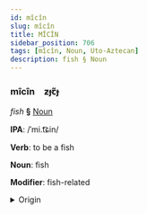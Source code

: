 ```yaml
---
id: mîcîn
slug: mîcîn
title: MÎCÎN
sidebar_position: 706
tags: [mîcîn, Noun, Uto-Aztecan]
description: fish § Noun
---
```


### mîcîn&emsp;<span kind="abugida">ƶɟꞇ̃ɟ</span>

*fish* **§** [Noun](../../tags/Noun)

**IPA**: /ˈmi.t͡ɕin/

**Verb**: to be a fish

**Noun**: fish

**Modifier**: fish-related

<details>
    <summary>Origin</summary>
    Nahuatl michin [ˈmi.t͡ʃin]<br/>
    <em>Uto-Aztecan Language Family</em>
</details>